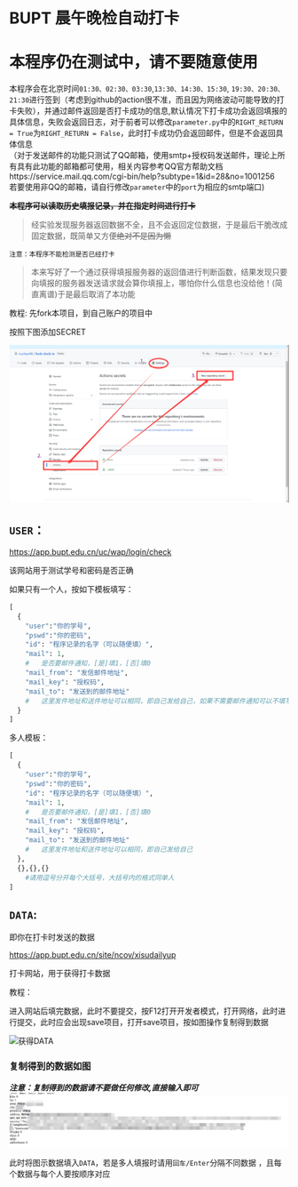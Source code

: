 # BUPT 晨午晚检自动打卡

# 本程序仍在测试中，请不要随意使用

本程序会在北京时间`01:30、02:30、03:30`,`13:30、14:30、15:30`, `19:30、20:30、21:30`进行签到（考虑到github的action很不准，而且因为网络波动可能导致的打卡失败），并通过邮件返回是否打卡成功的信息,默认情况下打卡成功会返回填报的具体信息，失败会返回日志，对于前者可以修改`parameter.py`中的`RIGHT_RETURN = True`为`RIGHT_RETURN = False`，此时打卡成功仍会返回邮件，但是不会返回具体信息
\
（对于发送邮件的功能只测试了QQ邮箱，使用smtp+授权码发送邮件，理论上所有具有此功能的邮箱都可使用，相关内容参考QQ官方帮助文档https://service.mail.qq.com/cgi-bin/help?subtype=1&id=28&no=1001256 \
若要使用非QQ的邮箱，请自行修改`parameter`中的`port`为相应的smtp端口)

​			~~**本程序可以读取历史填报记录，并在指定时间进行打卡**~~

> 经实验发现服务器返回数据不全，且不会返回定位数据，于是最后干脆改成固定数据，既简单又方便~~绝对不是因为懒~~



`注意：本程序不能检测是否已经打卡`

> 本来写好了一个通过获得填报服务器的返回值进行判断函数，结果发现只要向填报的服务器发送请求就会算你填报上，哪怕你什么信息也没给他！(简直离谱)于是最后取消了本功能



教程:
先fork本项目，到自己账户的项目中

按照下图添加SECRET

![添加secret](images/添加secret.png)



## `USER`：

https://app.bupt.edu.cn/uc/wap/login/check	

该网站用于测试学号和密码是否正确

如果只有一个人，按如下模板填写：

```python
[
  {
    "user":"你的学号",
    "pswd":"你的密码",
    "id": "程序记录的名字（可以随便填）",
    "mail": 1,
    #	是否要邮件通知，[是]填1，[否]填0
    "mail_from": "发信邮件地址",
    "mail_key": "授权码",
    "mail_to": "发送到的邮件地址"
	#	这里发件地址和送件地址可以相同，即自己发给自己，如果不需要邮件通知可以不填写后三个参数
  }
]
```

多人模板：

```python
[
  {
    "user":"你的学号",
    "pswd":"你的密码",
    "id": "程序记录的名字（可以随便填）",
    "mail": 1,
    #	是否要邮件通知，[是]填1，[否]填0
    "mail_from": "发信邮件地址",
    "mail_key": "授权码",
    "mail_to": "发送到的邮件地址"
	#	这里发件地址和送件地址可以相同，即自己发给自己
  },
  {},{},{}
	#请用逗号分开每个大括号，大括号内的格式同单人
]

```



## `DATA`:

即你在打卡时发送的数据

https://app.bupt.edu.cn/site/ncov/xisudailyup

打卡网站，用于获得打卡数据

教程：

进入网站后填完数据，此时不要提交，按F12打开开发者模式，打开网络，此时进行提交，此时应会出现save项目，打开save项目，按如图操作复制得到数据

![获得DATA](https://github.com/nuclear06/fuck-clock-in/blob/2ec403d414b13abd279546260eff73f2ce267f9d/images/%E8%8E%B7%E5%BE%97DATA%20.png)




### 复制得到的数据如图

***注意：复制得到的数据请不要做任何修改,直接输入即可***
![example](images/example.png)

此时将图示数据填入`DATA`，若是多人填报时请用`回车/Enter`分隔不同数据 ，且每个数据与每个人要按顺序对应
